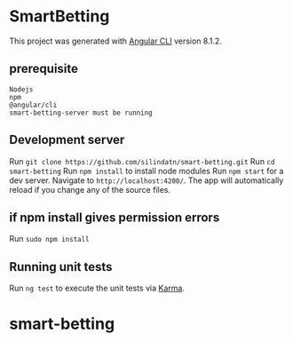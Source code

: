 # SmartBetting

This project was generated with [Angular CLI](https://github.com/angular/angular-cli) version 8.1.2.
## prerequisite
    Nodejs
    npm
    @angular/cli
    smart-betting-server must be running

## Development server
Run `git clone https://github.com/silindatn/smart-betting.git`
Run `cd smart-betting`
Run `npm install` to install node modules
Run `npm start` for a dev server. Navigate to `http://localhost:4200/`. The app will automatically reload if you change any of the source files.

## if npm install gives permission errors
Run `sudo npm install`

## Running unit tests

Run `ng test` to execute the unit tests via [Karma](https://karma-runner.github.io).

# smart-betting
